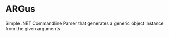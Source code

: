 # ARGus
Simple .NET Commandline Parser that generates a generic object instance from the given arguments
